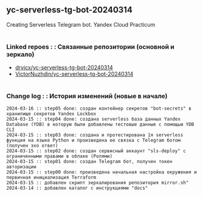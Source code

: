 ## yc-serverless-tg-bot-20240314
Creating Serverless Telegram bot. Yandex Cloud Practicum
<br><br>


### Linked repoes : : Связанные репозитории (основной и зеркало)

* [drvicx/yc-serverless-tg-bot-20240314](https://github.com/drvicx/yc-serverless-tg-bot-20240314)
* [VictorNuzhdin/yc-serverless-tg-bot-20240314](https://github.com/VictorNuzhdin/yc-serverless-tg-bot-20240314)
<br><br>


### Change log : : История изменений (новые в начале)

```
2024-03-16 :: step05 done: создан контейнер секретов "bot-secrets" в хранилище секретов Yandex Lockbox
2024-03-15 :: step04 done: создана serverless база данных Yandex Database (YDB) в которую были добавлены тестовые данные с помощью YDB CLI
2024-03-15 :: step03 done: создана и протестирована 1я serverless функция на языке Python и произведена ее связка с Telegram ботом (получен эхо ответ)
2024-03-15 :: step02 done: создан сервисный аккаунт "sls-deploy" с ограниченными правами в облаке (Ролями)
2024-03-15 :: step01 done: создан Telegram бот, получен токен авторизации
2024-03-15 :: step00 done: произведена начальная настройка окружения и первичная инициализация Terraform
2024-03-15 :: добавлен скрипт зеркалирования репозитория mirror.sh"
2024-03-14 :: добавлен каталог с инструкциями "docs"

```

